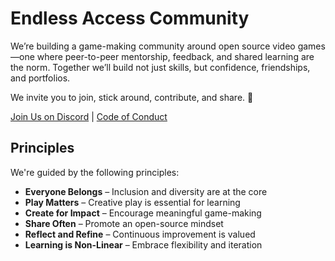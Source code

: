 # Endless Access Community

We’re building a game-making community around open source video games—one where peer-to-peer mentorship, feedback, and shared learning are the norm. Together we’ll build not just skills, but confidence, friendships, and portfolios.

We invite you to join, stick around, contribute, and share. 🧡

[Join Us on Discord][discord] | [Code of Conduct]

## Principles

We're guided by the following principles:

- **Everyone Belongs** – Inclusion and diversity are at the core
- **Play Matters** – Creative play is essential for learning
- **Create for Impact** – Encourage meaningful game-making
- **Share Often** – Promote an open-source mindset
- **Reflect and Refine** – Continuous improvement is valued
- **Learning is Non-Linear** – Embrace flexibility and iteration

[Code of Conduct]: https://github.com/Endless-Game-Making/.github/blob/main/CODE_OF_CONDUCT.md
[Discord]: https://discord.gg/joinendless
